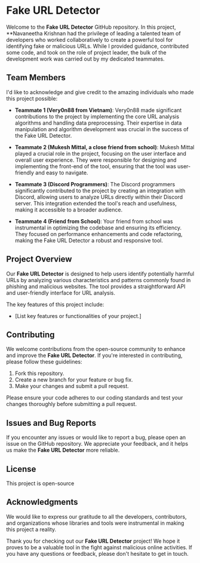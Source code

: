 # Fake URL Detector

Welcome to the **Fake URL Detector** GitHub repository. In this project, **Navaneetha Krishnan had the privilege of leading a talented team of developers who worked collaboratively to create a powerful tool for identifying fake or malicious URLs. While I provided guidance, contributed some code, and took on the role of project leader, the bulk of the development work was carried out by my dedicated teammates.

## Team Members

I'd like to acknowledge and give credit to the amazing individuals who made this project possible:

- **Teammate 1 (Very0n88 from Vietnam)**: Very0n88 made significant contributions to the project by implementing the core URL analysis algorithms and handling data preprocessing. Their expertise in data manipulation and algorithm development was crucial in the success of the Fake URL Detector.

- **Teammate 2 (Mukesh Mittal, a close friend from school)**: Mukesh Mittal played a crucial role in the project, focusing on the user interface and overall user experience. They were responsible for designing and implementing the front-end of the tool, ensuring that the tool was user-friendly and easy to navigate.

- **Teammate 3 (Discord Programmers)**: The Discord programmers significantly contributed to the project by creating an integration with Discord, allowing users to analyze URLs directly within their Discord server. This integration extended the tool's reach and usefulness, making it accessible to a broader audience.

- **Teammate 4 (Friend from School)**: Your friend from school was instrumental in optimizing the codebase and ensuring its efficiency. They focused on performance enhancements and code refactoring, making the Fake URL Detector a robust and responsive tool.

## Project Overview

Our **Fake URL Detector** is designed to help users identify potentially harmful URLs by analyzing various characteristics and patterns commonly found in phishing and malicious websites. The tool provides a straightforward API and user-friendly interface for URL analysis.

The key features of this project include:
- [List key features or functionalities of your project.]

## Contributing

We welcome contributions from the open-source community to enhance and improve the **Fake URL Detector**. If you're interested in contributing, please follow these guidelines:

1. Fork this repository.
2. Create a new branch for your feature or bug fix.
3. Make your changes and submit a pull request.

Please ensure your code adheres to our coding standards and test your changes thoroughly before submitting a pull request.

## Issues and Bug Reports

If you encounter any issues or would like to report a bug, please open an issue on the GitHub repository. We appreciate your feedback, and it helps us make the **Fake URL Detector** more reliable.

## License

This project is open-source

## Acknowledgments

We would like to express our gratitude to all the developers, contributors, and organizations whose libraries and tools were instrumental in making this project a reality.

Thank you for checking out our **Fake URL Detector** project! We hope it proves to be a valuable tool in the fight against malicious online activities. If you have any questions or feedback, please don't hesitate to get in touch.
